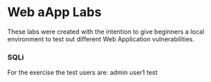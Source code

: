 # Web aApp Labs
These labs were created with the intention to give beginners a local environment to test out different Web Application vulnerabilities.

### SQLi
For the exercise the test users are:
admin
user1
test


